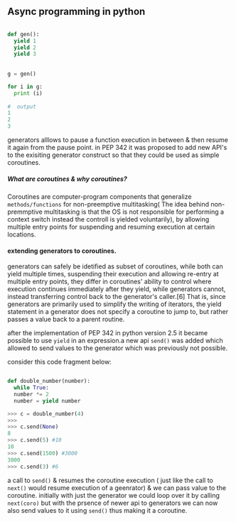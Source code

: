 ## Async programming in python

```python

def gen():
  yield 1
  yield 2
  yield 3
  
  
g = gen()

for i in g:
  print (i)
  
#  output
1
2
3
```


generators alllows to pause a function execution in between & then resume it again from the pause point.
in PEP 342 it was proposed to add new API's to the exisiting generator construct so that they could be used
as simple coroutines.

##### What are coroutines & why coroutines?

Coroutines are computer-program components that generalize `methods/functions` for non-preemptive multitasking( The idea behind non-premmptive multitasking is that the OS is not responsible for performing  a context switch instead the controll is yielded voluntarily), by allowing multiple entry points for suspending and resuming execution at certain locations.


#### extending generators to coroutines.

generators can safely be idetified as subset of coroutines, while both can yield multiple times, suspending their execution and allowing re-entry at multiple entry points, they differ in coroutines' ability to control where execution continues immediately after they yield, while generators cannot, instead transferring control back to the generator's caller.[6] That is, since generators are primarily used to simplify the writing of iterators, the yield statement in a generator does not specify a coroutine to jump to, but rather passes a value back to a parent routine.



after the implementation of PEP 342 in python version 2.5 it became possible to use `yield` in an expression.a new api `send()` was added which allowed to send values to the generator which was previously not possible.

consider this code fragment below:
```python

def double_number(number):
  while True:
  number *= 2
  number = yield number

>>> c = double_number(4)
>>> 
>>> c.send(None)
8
>>> c.send(5) #10
10
>>> c.send(1500) #3000
3000
>>> c.send(3) #6

```

a call to `send()` & resumes the coroutine execution ( just like the call to `next()` would resume execution of a geenrator) & we can pass value to the coroutine.
initially with just the generator we could loop over it by calling `next(coro)` but with the prsence of newer api to generators we can now also send values to it using `send()` thus making it a coroutine.
